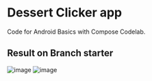 Dessert Clicker app
=====================

Code for Android Basics with Compose Codelab.

## Result on Branch starter
![image](https://github.com/user-attachments/assets/eae63179-cdca-4641-87e2-fedfdb765180)
![image](https://github.com/user-attachments/assets/0c606127-f32a-4fa7-8f69-f7afc2eba308)



